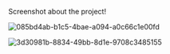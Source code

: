 Screenshot about the project!

![085bd4ab-b1c5-4bae-a094-a0c66c1e00fd](https://github.com/user-attachments/assets/f39ec5fa-5ded-4086-9cc3-116c47150bfd)


![3d30981b-8834-49bb-8d1e-9708c3485155](https://github.com/user-attachments/assets/48253770-9e57-4ba1-b1cc-35843f491a7e)
